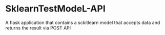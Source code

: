 # SklearnTestModeL-API
 A flask application that contains a sckitlearn model that accepts data and returns the result via POST API
